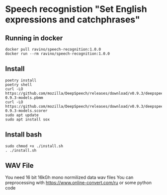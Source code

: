 # Speech recognistion "Set English expressions and catchphrases"


## Running in docker
```
docker pull ravino/speech-recognition:1.0.0
docker run --rm ravino/speech-recognition:1.0.0
```
## Install
```
poetry install
poetry shell
curl -LO https://github.com/mozilla/DeepSpeech/releases/download/v0.9.3/deepspeech-0.9.3-models.pbmm
curl -LO https://github.com/mozilla/DeepSpeech/releases/download/v0.9.3/deepspeech-0.9.3-models.scorer
sudo apt update
sudo apt install sox
```
## Install bash
```
sudo chmod +x ./install.sh
. ./install.sh
```

## WAV File 
 You need 16 bit 16kGh mono normilized data wav files
 You can preprocessing with https://www.online-convert.com/ru or some python code
